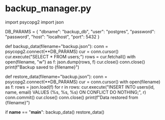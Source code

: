 # backup_manager.py
import psycopg2
import json

DB_PARAMS = {
    "dbname": "backup_db",
    "user": "postgres",
    "password": "password",
    "host": "localhost",
    "port": 5432
}

def backup_data(filename="backup.json"):
    conn = psycopg2.connect(**DB_PARAMS)
    cur = conn.cursor()
    cur.execute("SELECT * FROM users;")
    rows = cur.fetchall()
    with open(filename, "w") as f:
        json.dump(rows, f)
    cur.close()
    conn.close()
    print(f"Backup saved to {filename}")

def restore_data(filename="backup.json"):
    conn = psycopg2.connect(**DB_PARAMS)
    cur = conn.cursor()
    with open(filename) as f:
        rows = json.load(f)
        for r in rows:
            cur.execute("INSERT INTO users(id, name, email) VALUES (%s, %s, %s) ON CONFLICT DO NOTHING;", r)
    conn.commit()
    cur.close()
    conn.close()
    print(f"Data restored from {filename}")

if __name__ == "__main__":
    backup_data()
    restore_data()
